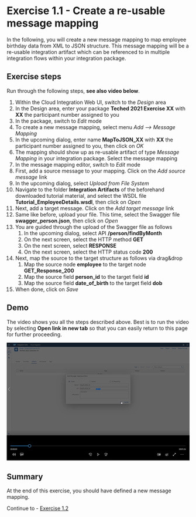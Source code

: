 # Exercise 1.1 - Create a re-usable message mapping

In the following, you will create a new message mapping to map employee birthday data from XML to JSON structure. This message mapping will be a re-usable integration artifact which can be referenced to in multiple integration flows within your integration package.

## Exercise steps

Run through the following steps, **see also video below**.
1. Within the Cloud Integration Web UI, switch to the *Design* area
2. In the Design area, enter your package **Teched 2021 Exercise XX** with **XX** the participant number assigned to you
3. In the package, switch to *Edit* mode
4. To create a new message mapping, select menu *Add --> Message Mapping*
5. In the upcoming dialog, enter name **MapToJSON_XX** with **XX** the participant number assigned to you, then click on *OK*
6. The mapping should show up as re-usable artifact of type *Message Mapping* in your integration package. Select the message mapping
7. In the message mapping editor, switch to *Edit* mode
8. First, add a source message to your mapping. Click on the *Add source message* link
9. In the upcoming dialog, select *Upload from File System*
10. Navigate to the folder **Integration Artifacts** of the beforehand downloaded tutorial material, and select the WSDL file **Tutorial_EmployeeDetails.wsdl**, then click on *Open*
11. Next, add a target message. Click on the *Add target message* link
12. Same like before, upload your file. This time, select the Swagger file **swagger_person.json**, then click on *Open*
13. You are guided through the upload of the Swagger file as follows
    1. In the upcoming dialog, select API **/person/findByMonth**
    1. On the next screen, select the HTTP method **GET**
    1. On the next screen, select **RESPONSE**
    1. On the next screen, select the HTTP status code **200**
14. Next, map the source to the target structure as follows via drag&drop
    1. Map the source node **employee** to the target node **GET_Response_200**
    2. Map the source field **person_id** to the target field **id**
    3. Map the source field **date_of_birth** to the target field **dob**
15. When done, click on *Save*

## Demo

The video shows you all the steps described above. Best is to run the video by selecting **Open link in new tab** so that you can easily return to this page for further proceeding.

[![Create mapping video](/exercises/ex1/images/CI_CreateMapping_Thumbnail_small.png)](https://video.sap.com/media/t/1_blb5k1bl)

## Summary

At the end of this exercise, you should have defined a new message mapping.

Continue to - [Exercise 1.2](/exercises/ex1/ex12)
